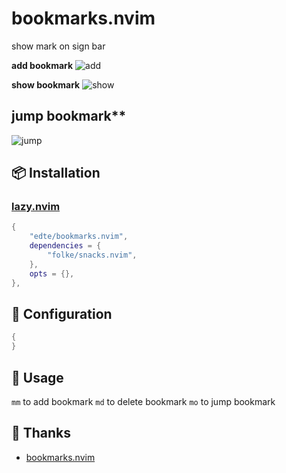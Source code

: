 # bookmarks.nvim
show mark on sign bar

**add bookmark**
![add](https://github.com/user-attachments/assets/8e5d8537-05a7-4538-9643-946d14347421)

**show bookmark**
![show](https://github.com/user-attachments/assets/c121cb20-1657-4dcb-97f5-f3c516779a62)
## jump bookmark**
![jump](https://github.com/user-attachments/assets/1fd03626-8dd8-43ca-b82f-c6ca8338aa56)



## 📦 Installation

### [lazy.nvim](https://github.com/folke/lazy.nvim)

```lua
{
    "edte/bookmarks.nvim",
    dependencies = {
        "folke/snacks.nvim",
    },
    opts = {},
},
```


## 📝 Configuration
```lua
{
}

```


## 🚀 Usage
`mm` to add bookmark
`md` to delete bookmark
`mo` to jump bookmark

## 📄 Thanks
- [bookmarks.nvim](https://github.com/crusj/bookmarks.nvim)
